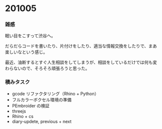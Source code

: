 # 201005  

### 雑感  

眠い目をこすって渋谷へ。  

だらだらコードを書いたり、片付けをしたり、適当な情報交換をしたりで、まあ楽しいなという感じ。  

最近、油断するとすぐ人生相談をしてしまうが、相談をしているだけでは何も変わらないので、そろそろ頑張ろうと思った。  

### 積みタスク  

- gcode リファクタリング（Rhino + Python）  
- フルカラーボクセル環境の準備  
- PEmbroider の検証  
- threejs  
- Rhino + cs  
- diary-updete, previous + next  
